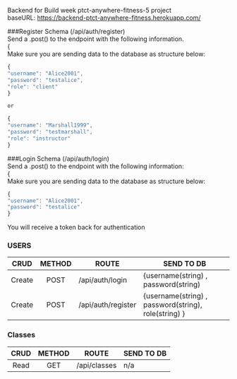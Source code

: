 Backend for Build week ptct-anywhere-fitness-5 project <br/>
baseURL: https://backend-ptct-anywhere-fitness.herokuapp.com/

###Register Schema
(/api/auth/register)<br/>
Send a .post() to the endpoint with the following information.<br/>
{<br/>
Make sure you are sending data to the database as structure below:

```js
{
"username": "Alice2001",
"password": "testalice",
"role": "client"
}

or

{
"username": "Marshall1999",
"password": "testmarshall",
"role": "instructor"
}

```

###Login Schema
(/api/auth/login)<br/>
Send a .post() to the endpoint with the following information:<br/>
{<br/>
Make sure you are sending data to the database as structure below:

```js
{
"username": "Alice2001",
"password": "testalice"
}
```

You will receive a token back for authentication<br/>

### USERS

|  CRUD  | METHOD | ROUTE              | SEND TO DB                                           |
| :----: | :----: | ------------------ | ---------------------------------------------------- |
| Create |  POST  | /api/auth/login    | {username(string) , password(string)                 |
| Create |  POST  | /api/auth/register | {username(string) , password(string), role(string) } |

### Classes

| CRUD | METHOD | ROUTE        | SEND TO DB |
| :--: | :----: | ------------ | ---------- |
| Read |  GET   | /api/classes | n/a        |

